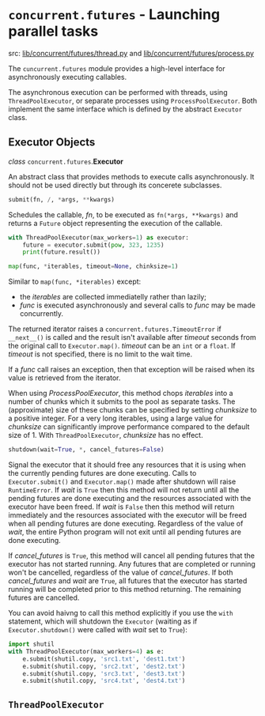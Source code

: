 # `concurrent.futures` - Launching parallel tasks

src: [lib/concurrent/futures/thread.py](https://github.com/python/cpython/blob/3.10/Lib/concurrent/futures/thread.py) and [lib/concurrent/futures/process.py](https://github.com/python/cpython/blob/3.10/Lib/concurrent/futures/process.py)

The `cuncurrent.futures` module provides a high-level interface for asynchronously executing callables.

The asynchronous execution can be performed with threads, using `ThreadPoolExecutor`, or separate processes using `ProcessPoolExecutor`. Both implement the same interface which is defined by the abstract `Executor` class. 

## Executor Objects

_class_ `concurrent.futures`.**Executor**

An abstract class that provides methods to execute calls asynchronously. It should not be used directly but through its concerete subclasses.

  ```python
  submit(fn, /, *args, **kwargs)
  ```

  Schedules the callable, _fn_, to be executed as `fn(*args, **kwargs)` and returns a `Future` object representing the execution of the callable.
  ```python
  with ThreadPoolExecutor(max_workers=1) as executor:
      future = executor.submit(pow, 323, 1235)
      print(future.result())
  ```

  ```python
  map(func, *iterables, timeout=None, chinksize=1) 
  ```

  Similar to `map(func, *iterables)` except:

  * the _iterables_ are collected immediatelly rather than lazily;
  * _func_ is executed asynchronously and several calls to _func_ may be made concurrently.

  The returned iterator raises a `concurrent.futures.TimeoutError` if `__next__()` is called and the result isn't available after _timeout_ seconds from the original call to `Executor.map()`. _timeout_ can be an `int` or a `float`. If _timeout_ is not specified, there is no limit to the wait time.

If a _func_ call raises an exception, then that exception will be raised when its value is retrieved from the iterator.

When using _ProcessPoolExecutor_, this method chops _iterables_ into a number of chunks which it submits to the pool as separate tasks. The (approximate) size of these chunks can be specified by setting _chunksize_ to a positive integer. For a very long iterables, using a large value for _chunksize_ can significantly improve performance compared to the default size of 1. With `ThreadPoolExecutor`, _chunksize_ has no effect.

  ```python
  shutdown(wait=True, *, cancel_futures=False)

  ```

  Signal the executor that it should free any resources that it is using when the currently pending futures are done executing. Calls to `Executor.submit()` and `Executor.map()` made after shutdown will raise `RuntimeError`.
  If _wait_ is `True` then this method will not return until all the pending futures are done executing and the resources associated with the executor have been freed. If _wait_ is `False` then this method will return immediately and the resources associated with the executor will be freed when all pending futures are done executing. Regardless of the value of _wait_, the entire Python program will not exit until all pending futures are done executing.

  If _cancel_futures_ is `True`, this method will cancel all pending futures that the executor has not started running. Any futures that are completed or running won't be cancelled, regardless of the value of _cancel_futures_. 
  If both _cancel_futures_ and _wait_ are `True`, all futures that the executor has started running will be completed prior to this method returning. The remaining futures are cancelled.

  You can avoid haivng to call this method explicitly if you use the `with` statement, which will shutdown the `Executor`  (waiting as if `Executor.shutdown()` were called with _wait_ set to `True`):

  ```python
  import shutil
  with ThreadPoolExecutor(max_workers=4) as e:
      e.submit(shutil.copy, 'src1.txt', 'dest1.txt')
      e.submit(shutil.copy, 'src2.txt', 'dest2.txt')
      e.submit(shutil.copy, 'src3.txt', 'dest3.txt')
      e.submit(shutil.copy, 'src4.txt', 'dest4.txt')
  ```

## `ThreadPoolExecutor`



